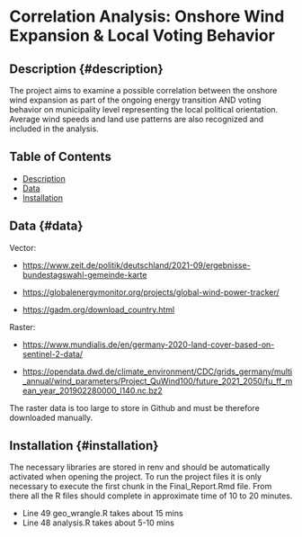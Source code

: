 # Correlation Analysis: Onshore Wind Expansion & Local Voting Behavior

## Description {#description}

The project aims to examine a possible correlation between the onshore wind expansion as part of the ongoing energy transition AND voting behavior on municipality level representing the local political orientation. Average wind speeds and land use patterns are also recognized and included in the analysis.

## Table of Contents

-   [Description](#description)
-   [Data](#data)
-   [Installation](#installation)

## Data {#data}

Vector:

-   <https://www.zeit.de/politik/deutschland/2021-09/ergebnisse-bundestagswahl-gemeinde-karte>

-   <https://globalenergymonitor.org/projects/global-wind-power-tracker/>

-   <https://gadm.org/download_country.html>

Raster:

-   <https://www.mundialis.de/en/germany-2020-land-cover-based-on-sentinel-2-data/>

-   <https://opendata.dwd.de/climate_environment/CDC/grids_germany/multi_annual/wind_parameters/Project_QuWind100/future_2021_2050/fu_ff_mean_year_201902280000_l140.nc.bz2>

The raster data is too large to store in Github and must be therefore downloaded manually.

## Installation {#installation}

The necessary libraries are stored in renv and should be automatically activated when opening the project. To run the project files it is only necessary to execute the first chunk in the Final_Report.Rmd file. From there all the R files should complete in approximate time of 10 to 20 minutes.

-   Line 49 geo_wrangle.R takes about 15 mins
-   Line 48 analysis.R takes about 5-10 mins

